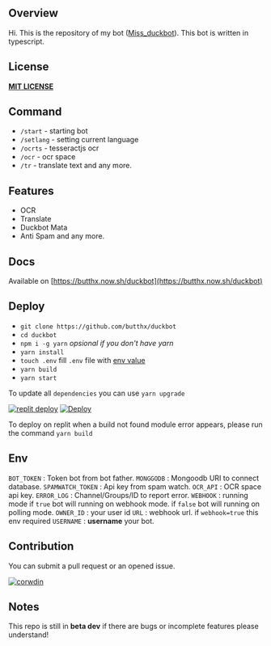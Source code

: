 ## Overview
Hi. This is the repository of my bot ([Miss_duckbot](https://t.me/miss_duckbot)). This bot is written in typescript.
## License
[**MIT LICENSE**](/LICENSE)
## Command
- `/start` - starting bot
- `/setlang` - setting current language
- `/ocrts` - tesseractjs ocr
- `/ocr` - ocr space
- `/tr` - translate text
and any more.
## Features
- OCR
- Translate
- Duckbot Mata
- Anti Spam
and any more.
## Docs
Available on [https://butthx.now.sh/duckbot](https://butthx.now.sh/duckbot)
## Deploy
- `git clone https://github.com/butthx/duckbot`
- `cd duckbot`
- `npm i -g yarn` _opsional if you don't have yarn_
- `yarn install`
- `touch .env`
fill `.env` file with [env value](#env)
- `yarn build`
- `yarn start`

To update all `dependencies` you can use `yarn upgrade`

[![replit deploy](https://camo.githubusercontent.com/34fe397bff4498f3cc17458b9c76f87687ffe300aec7291eea4d468551bcbabe/68747470733a2f2f7265706c2e69742f62616467652f6769746875622f7265706c69742f64617461626173652d6e6f6465)](https://repl.it/github/butthx/duckbot)
[![Deploy](https://www.herokucdn.com/deploy/button.svg)](https://heroku.com/deploy?template=https://github.com/butthx/duckbot)

To deploy on replit when a build not found module error appears, please run the command `yarn build`

## Env
`BOT_TOKEN` : Token bot from bot father.
`MONGGODB` : Mongoodb URI to connect database.
`SPAMWATCH_TOKEN` : Api key from spam watch.
`OCR_API` : OCR space api key.
`ERROR_LOG` : Channel/Groups/ID to report error.
`WEBHOOK` : running mode if `true` bot will running on webhook mode. if `false` bot will running on polling mode.
`OWNER_ID` : your user id
`URL` : webhook url. if `webhook=true` this env required
`USERNAME` : **username** your bot.


## Contribution
You can submit a pull request or an opened issue.


[![corwdin](https://img.shields.io/badge/Translate%20This%20Bot-success.svg?style=flat-square&logo=crowdin)](https://crowdin.com/project/missduckbot)

## Notes
This repo is still in **beta dev** if there are bugs or incomplete features please understand!